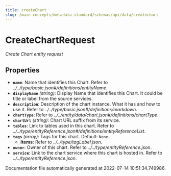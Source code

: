 ```yaml
---
title: createChart
slug: /main-concepts/metadata-standard/schemas/api/data/createchart
---
```


# CreateChartRequest

*Create Chart entity request*

## Properties

- **`name`**: Name that identifies this Chart. Refer to *../../type/basic.json#/definitions/entityName*.
- **`displayName`** *(string)*: Display Name that identifies this Chart. It could be title or label from the source services.
- **`description`**: Description of the chart instance. What it has and how to use it. Refer to *../../type/basic.json#/definitions/markdown*.
- **`chartType`**: Refer to *../../entity/data/chart.json#/definitions/chartType*.
- **`chartUrl`** *(string)*: Chart URL suffix from its service.
- **`tables`**: Link to tables used in this chart. Refer to *../../type/entityReference.json#/definitions/entityReferenceList*.
- **`tags`** *(array)*: Tags for this chart. Default: `None`.
  - **Items**: Refer to *../../type/tagLabel.json*.
- **`owner`**: Owner of this chart. Refer to *../../type/entityReference.json*.
- **`service`**: Link to the chart service where this chart is hosted in. Refer to *../../type/entityReference.json*.


Documentation file automatically generated at 2022-07-14 10:51:34.749986.
